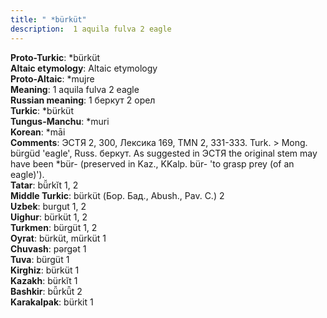 ```yaml
---
title: " *bürküt"
description:  1 aquila fulva 2 eagle
---
```


<strong>Proto-Turkic</strong>:  *bürküt<br>
<strong>Altaic etymology</strong>:  Altaic etymology<br>
<strong> Proto-Altaic</strong>:  *mujre<br>
<strong>Meaning</strong>:  1 aquila fulva 2 eagle<br>
<strong>Russian meaning</strong>:  1 беркут 2 орел<br>
<strong>Turkic</strong>:  *bürküt<br>
<strong>Tungus-Manchu</strong>:  *muri<br>
<strong>Korean</strong>:  *māi<br>
<strong>Comments</strong>:  ЭСТЯ 2, 300, Лексика 169, TMN 2, 331-333. Turk. > Mong. bürgüd 'eagle', Russ. беркут. As suggested in ЭСТЯ the original stem may have been *bür- (preserved in Kaz., KKalp. bür- 'to grasp prey (of an eagle)').<br>
<strong>Tatar</strong>:  bü̆rkĭt 1, 2<br>
<strong>Middle Turkic</strong>:  bürküt (Бор. Бад., Abush., Pav. C.) 2<br>
<strong>Uzbek</strong>:  burgut 1, 2<br>
<strong>Uighur</strong>:  bürküt 1, 2<br>
<strong>Turkmen</strong>:  bürgüt 1, 2<br>
<strong>Oyrat</strong>:  bürküt, mürküt 1<br>
<strong>Chuvash</strong>:  pǝrgǝt 1<br>
<strong>Tuva</strong>:  bürgüt 1<br>
<strong>Kirghiz</strong>:  bürküt 1<br>
<strong>Kazakh</strong>:  bürkĭt 1<br>
<strong>Bashkir</strong>:  bü̆rkü̆t 2<br>
<strong>Karakalpak</strong>:  bürkit 1<br>


